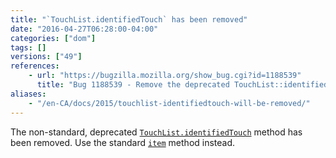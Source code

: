```yaml
---
title: "`TouchList.identifiedTouch` has been removed"
date: "2016-04-27T06:28:00-04:00"
categories: ["dom"]
tags: []
versions: ["49"]
references:
    - url: "https://bugzilla.mozilla.org/show_bug.cgi?id=1188539"
      title: "Bug 1188539 - Remove the deprecated TouchList::identifiedTouch method"
aliases:
    - "/en-CA/docs/2015/touchlist-identifiedtouch-will-be-removed/"
---
```

The non-standard, deprecated [`TouchList.identifiedTouch`](https://developer.mozilla.org/en-US/docs/Web/API/TouchList/identifiedTouch) method has been removed. Use the standard [`item`](https://developer.mozilla.org/en-US/docs/Web/API/TouchList/item) method instead.
